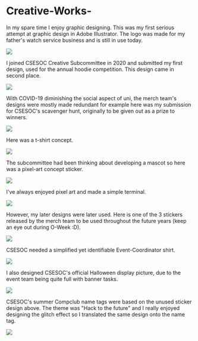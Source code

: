 # Creative-Works-
In my spare time I enjoy graphic designing. This was my first serious attempt at graphic design in Adobe Illustrator. The logo was made for my father's watch service business and is still in use today.

![](Artisan-Logo.jpg)

I joined CSESOC Creative Subcommittee in 2020 and submitted my first design, used for the annual hoodie competition. This design came in second place.

![](CPU.png)

With COVID-19 diminishing the social aspect of uni, the merch team's designs were mostly made redundant for example here was my submission for CSESOC's scavenger hunt, originally to be given out as a prize to winners.

![](Certified_Scavenger.png)

Here was a t-shirt concept.

![](Constellation.png)

The subcommittee had been thinking about developing a mascot so here was a pixel-art concept sticker.

![](Im-fine.png)

I've always enjoyed pixel art and made a simple terminal.

![](Terminal.jpg)

However, my later designs were later used. 
Here is one of the 3 stickers released by the merch team to be used throughout the future years (keep an eye out during O-Week :D).

![](Keycaps.png)

CSESOC needed a simplified yet identifiable Event-Coordinator shirt.

![](Event-Coordinator.png)

I also designed CSESOC's official Halloween display picture, due to the event team being quite full with banner tasks. 

![](Halloween.png)

CSESOC's summer Compclub name tags were based on the unused sticker design above. The theme was "Hack to the future" and I really enjoyed designing the glitch effect so I translated the same design onto the name tag. 

![](Compclub.png)
